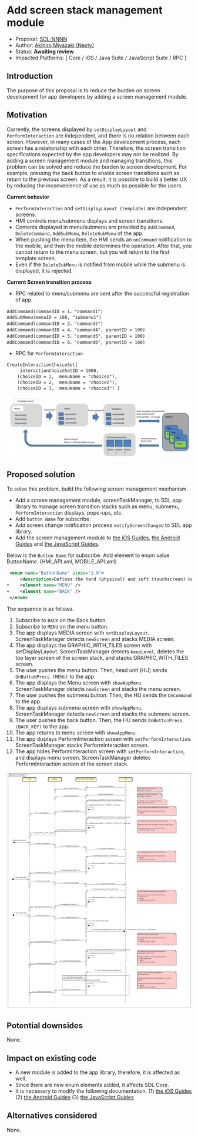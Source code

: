 # Add screen stack management module

* Proposal: [SDL-NNNN](NNNN-Add-screen-stack-management-module.md)
* Author: [Akihiro Miyazaki (Nexty)](https://github.com/Akihiro-Miyazaki)
* Status: **Awaiting review**
* Impacted Platforms: [ Core / iOS / Java Suite / JavaScript Suite / RPC ]

## Introduction
The purpose of this proposal is to reduce the burden on screen development for app developers by adding a screen management module.


## Motivation
Currently, the screens displayed by `setDisplayLayout` and `PerformInteraction` are independent, and there is no relation between each screen. However, in many cases of the App development process, each screen has a relationship with each other. Therefore, the screen transition specifications expected by the app developers may not be realized. By adding a screen management module and managing transitions, this problem can be solved and reduce the burden to screen development. For example, pressing the back button to enable screen transitions such as return to the previous screen. As a result, it is possible to build a better UX by reducing the inconvenience of use as much as possible for the users.

<b>Current behavior</b>
 - `PerformInteraction` and `setDisplayLayout (template)` are independent screens.
 - HMI controls menu/submenu displays and screen transitions.
 - Contents displayed in menu/submenu are provided by `AddCommand`, `DeleteCommand`, `AddSubMenu`, `DeleteSubMenu` of the app.
 - When pushing the menu item, the HMI sends an `onCommand` notification to the mobile, and then the mobile determines the operation.
   After that, you cannot return to the menu screen, but you will return to the first template screen.
 - Even if the `DeleteSubMenu` is notified from mobile while the submenu is displayed, it is rejected.

<b>Current Screen transition process</b>

- RPC related to menu/submenu are sent after the successful registration of app.
```
AddCommand(commandID = 1，"command1")
AddSubMenu(menuID = 100, "submenu1")
AddCommand(commandID = 2，"command2")
AddCommand(commandID = 4，"command4", parentID = 100)
AddCommand(commandID = 5，"command5", parentID = 100)
AddCommand(commandID = 6，"command6", parentID = 100)
```

- RPC for `PerformInteraction`
```
CreateInteractionChoiceSet[
	 interactionChoiceSetID = 1000,
	(choiceID = 1,  menuName = "choice1"),
	(choiceID = 2,  menuName = "choice2"),
	(choiceID = 3,  menuName = "choice3") ]
```

![Screen_transition_process.png](../assets/proposals/NNNN-Add-screen-stack-management-module/Screen_transition_process.png)

## Proposed solution
To solve this problem, build the following screen management mechanism.

- Add a screen management module, screenTaskManager, to SDL app library to manage screen transition stacks such as menu, submenu, `PerformInteraction` displays, popo-ups, etc.
- Add `button Name` for subscribe.
- Add screen change notification process `notifyScreenChanged` to SDL app library.
- Add the screen management module to [the iOS Guides](https://smartdevicelink.com/en/guides/iOS/displaying-a-user-interface/template-images/), [the Android Guides](https://smartdevicelink.com/en/guides/android/displaying-a-user-interface/main-screen-templates/) and [the JavaScript Guides](https://smartdevicelink.com/en/guides/javascript/displaying-a-user-interface/main-screen-templates/).

Below is the `Button Name` for subscribe.
Add element to enum value ButtonName. (HMI_API.xml, MOBILE_API.xml)

```xml
 <enum name="ButtonName" since="1.0">
     <description>Defines the hard (physical) and soft (touchscreen) buttons available from the module</description>
+    <element name="MENU" />
+    <element name="BACK" />
 </enum>

```

The sequence is as follows.

1. Subscribe to `BACK` on the Back button.
2. Subscribe to `MENU` on the menu button.
3. The app displays MEDIA screen with `setDisplayLayout`. ScreenTaskManager detects `newScreen` and stacks MEDIA screen.
4. The app displays the GRAPHIC_WITH_TILES screen with setDisplayLayout. ScreenTaskManager detects `keepLevel`, deletes the top layer screen of the screen stack, and stacks GRAPHIC_WITH_TILES screen.
5. The user pushes the menu button. Then, head unit (HU) sends `OnButtonPress (MENU)` to the app.
6. The app displays the Menu screen with `showAppMenu`. ScreenTaskManager detects `newScreen` and stacks the menu screen.
7. The user pushes the submenu button. Then, the HU sends the `OnCommand` to the app.
8. The app displays submenu screen with `showAppMenu`. ScreenTaskManager detects `newScreen` and stacks the submenu screen.
9. The user pushes the back button. Then, the HU sends `OnButtonPress (BACK_KEY)` to the app.
10. The app returns to menu screen with `showAppMenu`.
11. The app displays PerformInteraction screen with `setPerformInteraction`. ScreenTaskManager  stacks PerformInteraction screen.
12. The app hides PerformInteraction screen with `setPerformInteraction`, and displays menu svreen. ScreenTaskManager deletes PerformInteraction screen of the screen stack.

![new_sequence.png](../assets/proposals/NNNN-Add-screen-stack-management-module/new_sequence.png)

## Potential downsides
None.

## Impact on existing code

- A new module is added to the app library, therefore, it is affected as well.
- Since there are new enum elements added, it affects SDL Core.
- It is necessary to modify the following documentation.
(1) [the iOS Guides](https://smartdevicelink.com/en/guides/iOS/displaying-a-user-interface/template-images/)
(2) [the Android Guides](https://smartdevicelink.com/en/guides/android/displaying-a-user-interface/main-screen-templates/)
(3) [the JavaScript Guides](https://smartdevicelink.com/en/guides/javascript/displaying-a-user-interface/main-screen-templates/)

## Alternatives considered
None.
